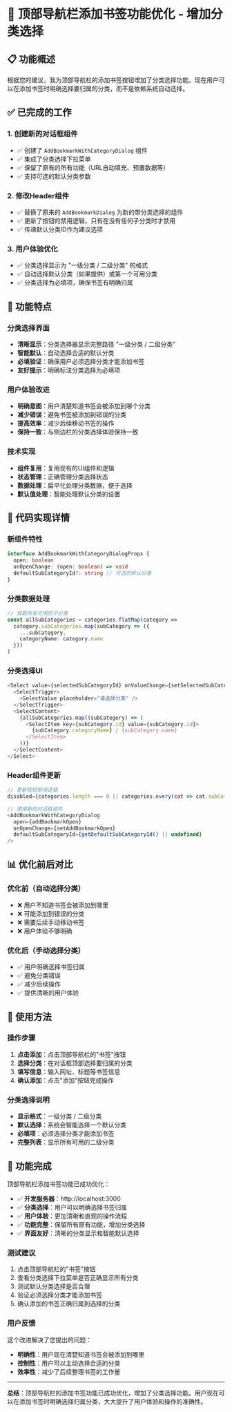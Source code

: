 # 🔖 顶部导航栏添加书签功能优化 - 增加分类选择

## 📋 **功能概述**

根据您的建议，我为顶部导航栏的添加书签按钮增加了分类选择功能。现在用户可以在添加书签时明确选择要归属的分类，而不是依赖系统自动选择。

## ✅ **已完成的工作**

### **1. 创建新的对话框组件**
- ✅ 创建了 `AddBookmarkWithCategoryDialog` 组件
- ✅ 集成了分类选择下拉菜单
- ✅ 保留了原有的所有功能（URL自动填充、预置数据等）
- ✅ 支持可选的默认分类参数

### **2. 修改Header组件**
- ✅ 替换了原来的 `AddBookmarkDialog` 为新的带分类选择的组件
- ✅ 更新了按钮的禁用逻辑，只有在没有任何子分类时才禁用
- ✅ 传递默认分类ID作为建议选项

### **3. 用户体验优化**
- ✅ 分类选择显示为 "一级分类 / 二级分类" 的格式
- ✅ 自动选择默认分类（如果提供）或第一个可用分类
- ✅ 分类选择为必填项，确保书签有明确归属

## 🎯 **功能特点**

### **分类选择界面**
- **清晰显示**：分类选择器显示完整路径 "一级分类 / 二级分类"
- **智能默认**：自动选择合适的默认分类
- **必填验证**：确保用户必须选择分类才能添加书签
- **友好提示**：明确标注分类选择为必填项

### **用户体验改进**
- **明确意图**：用户清楚知道书签会被添加到哪个分类
- **减少错误**：避免书签被添加到错误的分类
- **提高效率**：减少后续移动书签的操作
- **保持一致**：与侧边栏的分类选择体验保持一致

### **技术实现**
- **组件复用**：复用现有的UI组件和逻辑
- **状态管理**：正确管理分类选择状态
- **数据处理**：扁平化处理分类数据，便于选择
- **默认值处理**：智能处理默认分类的设置

## 🔧 **代码实现详情**

### **新组件特性**
```typescript
interface AddBookmarkWithCategoryDialogProps {
  open: boolean
  onOpenChange: (open: boolean) => void
  defaultSubCategoryId?: string // 可选的默认分类
}
```

### **分类数据处理**
```typescript
// 获取所有可用的子分类
const allSubCategories = categories.flatMap(category => 
  category.subCategories.map(subCategory => ({
    ...subCategory,
    categoryName: category.name
  }))
)
```

### **分类选择UI**
```typescript
<Select value={selectedSubCategoryId} onValueChange={setSelectedSubCategoryId}>
  <SelectTrigger>
    <SelectValue placeholder="请选择分类" />
  </SelectTrigger>
  <SelectContent>
    {allSubCategories.map((subCategory) => (
      <SelectItem key={subCategory.id} value={subCategory.id}>
        {subCategory.categoryName} / {subCategory.name}
      </SelectItem>
    ))}
  </SelectContent>
</Select>
```

### **Header组件更新**
```typescript
// 更新按钮禁用逻辑
disabled={categories.length === 0 || categories.every(cat => cat.subCategories.length === 0)}

// 使用新的对话框组件
<AddBookmarkWithCategoryDialog
  open={addBookmarkOpen}
  onOpenChange={setAddBookmarkOpen}
  defaultSubCategoryId={getDefaultSubCategoryId() || undefined}
/>
```

## 📊 **优化前后对比**

### **优化前（自动选择分类）**
- ❌ 用户不知道书签会被添加到哪里
- ❌ 可能添加到错误的分类
- ❌ 需要后续手动移动书签
- ❌ 用户体验不够明确

### **优化后（手动选择分类）**
- ✅ 用户明确选择书签归属
- ✅ 避免分类错误
- ✅ 减少后续操作
- ✅ 提供清晰的用户体验

## 🚀 **使用方法**

### **操作步骤**
1. **点击添加**：点击顶部导航栏的"书签"按钮
2. **选择分类**：在对话框顶部选择要归属的分类
3. **填写信息**：输入网址、标题等书签信息
4. **确认添加**：点击"添加"按钮完成操作

### **分类选择说明**
- **显示格式**：一级分类 / 二级分类
- **默认选择**：系统会智能选择一个默认分类
- **必填项**：必须选择分类才能添加书签
- **完整列表**：显示所有可用的二级分类

## 🎉 **功能完成**

顶部导航栏添加书签功能已成功优化：

- ✅ **开发服务器**：http://localhost:3000
- ✅ **分类选择**：用户可以明确选择书签归属
- ✅ **用户体验**：更加清晰和直观的操作流程
- ✅ **功能完整**：保留所有原有功能，增加分类选择
- ✅ **界面友好**：清晰的分类显示和智能默认选择

### **测试建议**
1. 点击顶部导航栏的"书签"按钮
2. 查看分类选择下拉菜单是否正确显示所有分类
3. 测试默认分类选择是否合理
4. 验证必须选择分类才能添加书签
5. 确认添加的书签正确归属到选择的分类

### **用户反馈**
这个改进解决了您提出的问题：
- **明确性**：用户现在清楚知道书签会被添加到哪里
- **控制性**：用户可以主动选择合适的分类
- **效率性**：减少了后续整理书签的工作量

---

**总结**：顶部导航栏的添加书签功能已成功优化，增加了分类选择功能。用户现在可以在添加书签时明确选择归属分类，大大提升了用户体验和操作的准确性。
